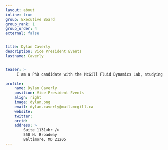 ```yaml
---
layout: about
inline: true
group: Executive Board
group_rank: 1
group_order: 4
external: false


title: Dylan Caverly
description: Vice President Events
lastname: Caverly


teaser: >
     I am a PhD candidate with the McGill Fluid Dynamics Lab, studying reduced-order models of wakes. I am responsible for organizing monthly coffee/pizza socials, and larger social events!

profile:
    name: Dylan Caverly
    position: Vice President Events
    align: right
    image: dylan.png
    email: dylan.caverly@mail.mcgill.ca
    website: 
    twitter: 
    orcid: 
    address: >
        Suite 1131<br />
        550 N. Broadway
        Baltimore, MD 21205
---
```



